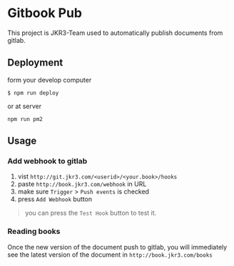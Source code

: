 # Gitbook Pub
This project is JKR3-Team used to automatically publish documents from gitlab.

## Deployment
form your develop computer
```
$ npm run deploy
```
or at server
```
npm run pm2
```

## Usage

### Add webhook to gitlab

1. vist `http://git.jkr3.com/<userid>/<your.book>/hooks`
2. paste `http://book.jkr3.com/webhook` in URL
3. make sure `Trigger` > `Push events` is checked
4. press `Add Webhook` button

> you can press the `Test Hook` button to test it.

### Reading books
Once the new version of the document push to gitlab, you will immediately see the latest version of the document in `http://book.jkr3.com/books`